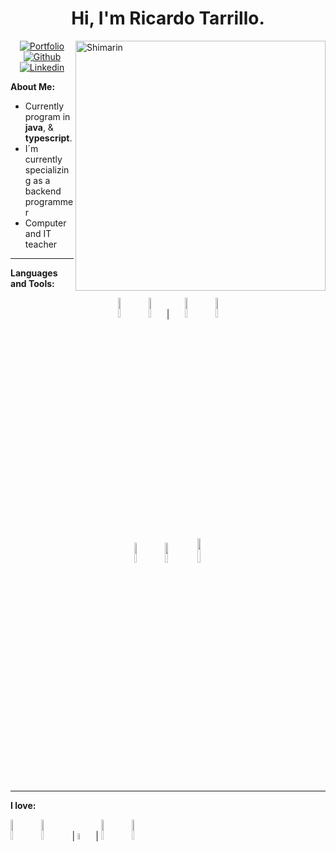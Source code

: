 <h1 align="center">Hi, I'm Ricardo Tarrillo.</h1> 

  <img align="right" width="400" alt="Shimarin" src="https://i.pinimg.com/280x280_RS/36/02/58/36025813537fb1d4869eb73ae669cef3.jpg"/>
  <div align="center">
    <!-- Your badges
You can use the website to generate badges: https://shields.io/
-->

[![Portfolio](https://img.shields.io/badge/-Portfolio-red?style=flat&logo=appveyor&logoColor=white)](https://ricardotarrillo.com)
[![Github](https://img.shields.io/badge/-Github-000?style=flat&logo=Github&logoColor=white)](https://github.com/rikrdtir)
[![Linkedin](https://img.shields.io/badge/-LinkedIn-blue?style=flat&logo=Linkedin&logoColor=white)](https://www.linkedin.com/in/ricardo-tarrillo-1a0372249)
  </div>



<div>
<!-- Talking about you -->

**About Me:**

<!--- I’m currently working on __[Chalkboard](https://github.com/zjayers/chalkboard)__. -->
- Currently program in __java__, & __typescript__.
- I´m currently specializing as a backend programmer
- Computer and IT teacher

---

**Languages and Tools:**
&nbsp;

<p align="center" >
  <code><img width="9%" src="https://www.vectorlogo.zone/logos/java/java-horizontal.svg"></code>
  <code><img width="9%" src="https://www.vectorlogo.zone/logos/springio/springio-ar21.svg"></code> | 
  <code><img width="9%" src="https://www.vectorlogo.zone/logos/typescriptlang/typescriptlang-ar21.svg"></code>
  <code><img width="9%" src="https://www.vectorlogo.zone/logos/angular/angular-ar21.svg"></code>
  <br />
  <br />
  <br />
  <code><img width="9%" src="https://www.vectorlogo.zone/logos/mysql/mysql-ar21.svg"></code>
  <code><img width="9%" src="https://www.vectorlogo.zone/logos/postgresql/postgresql-ar21.svg"></code>
  <!--- <code><img width="15%" src="https://www.vectorlogo.zone/logos/mongodb/mongodb-ar21.svg"></code> -->
  <!--- <code><img width="15%" src="https://www.vectorlogo.zone/logos/redis/redis-ar21.svg"></code> -->
  <code><img width="10%" src="https://www.vectorlogo.zone/logos/docker/docker-ar21.svg"></code>
  <!--- <code><img width="15%" src="https://www.vectorlogo.zone/logos/kubernetes/kubernetes-ar21.svg"></code> -->
  <!--- <code><img width="15%" src="https://www.vectorlogo.zone/logos/amazon_aws/amazon_aws-ar21.svg"></code> -->
  <br />

</p>

---

**I love:**
<p align="center">

<code><img width="9%" src="https://www.vectorlogo.zone/logos/neovimio/neovimio-ar21.svg"></code>
<code><img width="9%" src="https://www.vectorlogo.zone/logos/gnome/gnome-ar21.svg"></code> | 
<code><img width="5%" src="https://www.vectorlogo.zone/logos/linux/linux-icon.svg"></code> |
<code><img width="9%" src="https://www.vectorlogo.zone/logos/archlinux/archlinux-ar21.svg"></code>
<code><img width="9%" src="https://www.vectorlogo.zone/logos/getfedora/getfedora-ar21.svg"></code>

</p>

</div>





